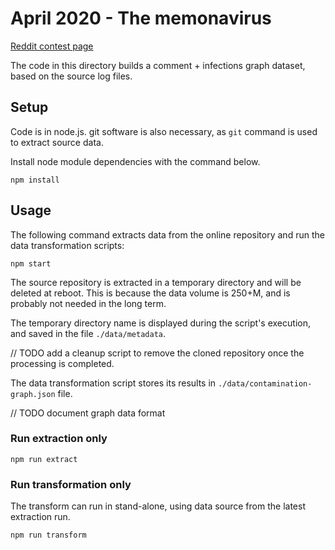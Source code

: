 # April 2020 - The memonavirus

[Reddit contest page](https://www.reddit.com/r/dataisbeautiful/comments/fwmsqr/battle_dataviz_battle_for_the_month_of_april_2020/)

The code in this directory builds a comment + infections graph dataset, based on the source log files.

## Setup

Code is in node.js. git software is also  necessary, as `git` command is used to extract source data.

Install node module dependencies with the command below.

    npm install
    
## Usage

The following command extracts data from the online repository and run the data transformation scripts:

```
npm start 
```

The source repository is extracted in a temporary directory and will be deleted at reboot. This is because the data volume is 250+M, and is probably not needed in the long term.

The temporary directory name is displayed during the script's execution, and saved in the file `./data/metadata`.

// TODO add a cleanup script to remove the cloned repository once the processing is completed.

The data transformation script stores its results in `./data/contamination-graph.json` file.

// TODO document graph data format

### Run extraction only

```
npm run extract
```

### Run transformation only

The transform can run in stand-alone, using data source from the latest extraction run.

```
npm run transform
```



